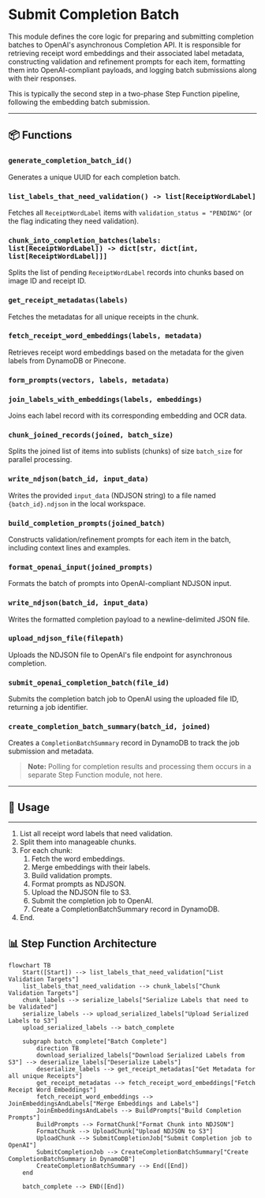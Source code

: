 # Submit Completion Batch

This module defines the core logic for preparing and submitting completion batches to OpenAI's asynchronous Completion API. It is responsible for retrieving receipt word embeddings and their associated label metadata, constructing validation and refinement prompts for each item, formatting them into OpenAI-compliant payloads, and logging batch submissions along with their responses.

This is typically the second step in a two-phase Step Function pipeline, following the embedding batch submission.

---

## 📦 Functions

### `generate_completion_batch_id()`

Generates a unique UUID for each completion batch.

### `list_labels_that_need_validation() -> list[ReceiptWordLabel]`

Fetches all `ReceiptWordLabel` items with `validation_status = "PENDING"` (or the flag indicating they need validation).

### `chunk_into_completion_batches(labels: list[ReceiptWordLabel]) -> dict[str, dict[int, list[ReceiptWordLabel]]]`

Splits the list of pending `ReceiptWordLabel` records into chunks based on image ID and receipt ID.

### `get_receipt_metadatas(labels)`

Fetches the metadatas for all unique receipts in the chunk.

### `fetch_receipt_word_embeddings(labels, metadata)`

Retrieves receipt word embeddings based on the metadata for the given labels from DynamoDB or Pinecone.

### `form_prompts(vectors, labels, metadata)`

### `join_labels_with_embeddings(labels, embeddings)`

Joins each label record with its corresponding embedding and OCR data.

### `chunk_joined_records(joined, batch_size)`

Splits the joined list of items into sublists (chunks) of size `batch_size` for parallel processing.

### `write_ndjson(batch_id, input_data)`

Writes the provided `input_data` (NDJSON string) to a file named `{batch_id}.ndjson` in the local workspace.

### `build_completion_prompts(joined_batch)`

Constructs validation/refinement prompts for each item in the batch, including context lines and examples.

### `format_openai_input(joined_prompts)`

Formats the batch of prompts into OpenAI-compliant NDJSON input.

### `write_ndjson(batch_id, input_data)`

Writes the formatted completion payload to a newline-delimited JSON file.

### `upload_ndjson_file(filepath)`

Uploads the NDJSON file to OpenAI's file endpoint for asynchronous completion.

### `submit_openai_completion_batch(file_id)`

Submits the completion batch job to OpenAI using the uploaded file ID, returning a job identifier.

### `create_completion_batch_summary(batch_id, joined)`

Creates a `CompletionBatchSummary` record in DynamoDB to track the job submission and metadata.

> **Note:** Polling for completion results and processing them occurs in a separate Step Function module, not here.

---

## 🧠 Usage

---

1. List all receipt word labels that need validation.
2. Split them into manageable chunks.
3. For each chunk:
   1. Fetch the word embeddings.
   2. Merge embeddings with their labels.
   3. Build validation prompts.
   4. Format prompts as NDJSON.
   5. Upload the NDJSON file to S3.
   6. Submit the completion job to OpenAI.
   7. Create a CompletionBatchSummary record in DynamoDB.
4. End.

## 📊 Step Function Architecture

```mermaid
flowchart TB
    Start([Start]) --> list_labels_that_need_validation["List Validation Targets"]
    list_labels_that_need_validation --> chunk_labels["Chunk Validation Targets"]
    chunk_labels --> serialize_labels["Serialize Labels that need to be Validated"]
    serialize_labels --> upload_serialized_labels["Upload Serialized Labels to S3"]
    upload_serialized_labels --> batch_complete

    subgraph batch_complete["Batch Complete"]
        direction TB
        download_serialized_labels["Download Serialized Labels from S3"] --> deserialize_labels["Deserialize Labels"]
        deserialize_labels --> get_receipt_metadatas["Get Metadata for all unique Receipts"]
        get_receipt_metadatas --> fetch_receipt_word_embeddings["Fetch Receipt Word Embeddings"]
        fetch_receipt_word_embeddings --> JoinEmbeddingsAndLabels["Merge Embeddings and Labels"]
        JoinEmbeddingsAndLabels --> BuildPrompts["Build Completion Prompts"]
        BuildPrompts --> FormatChunk["Format Chunk into NDJSON"]
        FormatChunk --> UploadChunk["Upload NDJSON to S3"]
        UploadChunk --> SubmitCompletionJob["Submit Completion job to OpenAI"]
        SubmitCompletionJob --> CreateCompletionBatchSummary["Create CompletionBatchSummary in DynamoDB"]
        CreateCompletionBatchSummary --> End([End])
    end

    batch_complete --> END([End])
```
